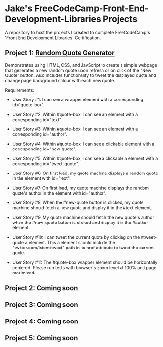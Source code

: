 # Jake's FreeCodeCamp-Front-End-Development-Libraries Projects
A repository to host the projects I created to complete FreeCodeCamp's 'Front End Development Libraries' Certification.

## Project 1: [Random Quote Generator](https://jake2020.github.io/RandomQuoteMachine.html)
Demonstrates using HTML, CSS, and JavScript to create a simple webpage that generates a new random quote upon refresh or on click of the "New Quote" button. Also includes functionality to tweet the displayed quote and change page background colour with each new quote.

Requirements:

- User Story #1: I can see a wrapper element with a corresponding id="quote-box".

- User Story #2: Within #quote-box, I can see an element with a corresponding id="text".

- User Story #3: Within #quote-box, I can see an element with a corresponding id="author".

- User Story #4: Within #quote-box, I can see a clickable element with a corresponding id="new-quote".

- User Story #5: Within #quote-box, I can see a clickable a element with a corresponding id="tweet-quote".

- User Story #6: On first load, my quote machine displays a random quote in the element with id="text".

- User Story #7: On first load, my quote machine displays the random quote's author in the element with id="author".

- User Story #8: When the #new-quote button is clicked, my quote machine should fetch a new quote and display it in the #text element.

- User Story #9: My quote machine should fetch the new quote's author when the #new-quote button is clicked and display it in the #author element.

- User Story #10: I can tweet the current quote by clicking on the #tweet-quote a element. This a element should include the "twitter.com/intent/tweet" path in its href attribute to tweet the current quote.

- User Story #11: The #quote-box wrapper element should be horizontally centered. Please run tests with browser's zoom level at 100% and page maximized.

## Project 2: Coming soon

## Project 3: Coming soon

## Project 4: Coming soon

## Project 5: Coming soon
